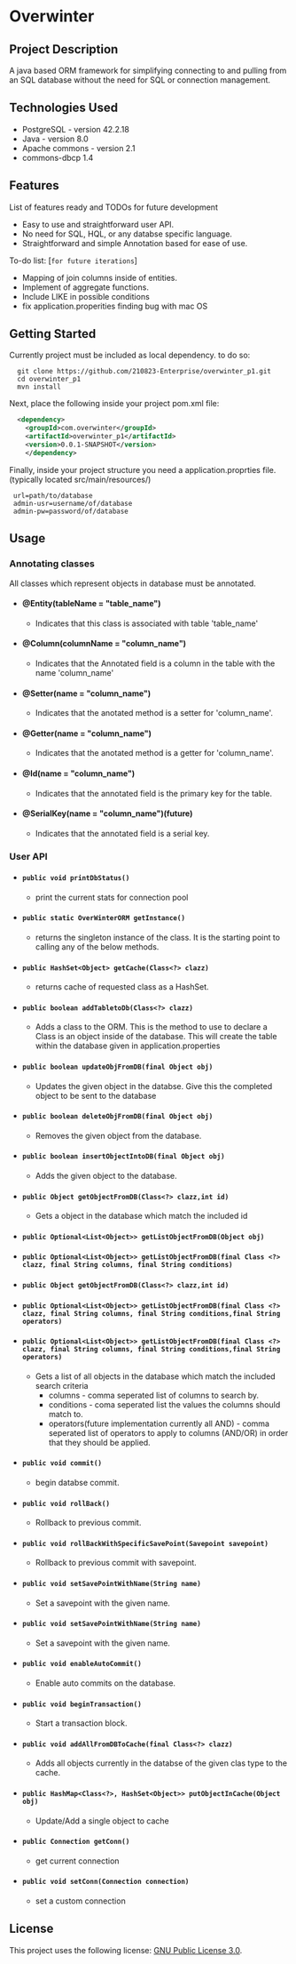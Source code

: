 # Overwinter
## Project Description
A java based ORM framework for simplifying connecting to and pulling from an SQL database without the need for SQL or connection management. 

## Technologies Used

* PostgreSQL - version 42.2.18  
* Java - version 8.0  
* Apache commons - version 2.1  
* commons-dbcp 1.4

## Features

List of features ready and TODOs for future development  
* Easy to use and straightforward user API.  
* No need for SQL, HQL, or any databse specific language.  
* Straightforward and simple Annotation based for ease of use. 

To-do list: [`for future iterations`]
* Mapping of join columns inside of entities.    
* Implement of aggregate functions.   
* Include LIKE in possible conditions
* fix application.properities finding bug with mac OS

## Getting Started  
Currently project must be included as local dependency. to do so:
```shell
  git clone https://github.com/210823-Enterprise/overwinter_p1.git
  cd overwinter_p1
  mvn install
```
Next, place the following inside your project pom.xml file:
```XML
  <dependency>
    <groupId>com.overwinter</groupId>
    <artifactId>overwinter_p1</artifactId>
    <version>0.0.1-SNAPSHOT</version>
	</dependency>
```

Finally, inside your project structure you need a application.proprties file. 
 (typically located src/main/resources/)
 ``` 
  url=path/to/database
  admin-usr=username/of/database
  admin-pw=password/of/database  
  ```
  
## Usage  
  ### Annotating classes  
  All classes which represent objects in database must be annotated.
   - #### @Entity(tableName = "table_name")  
      - Indicates that this class is associated with table 'table_name'  
   - #### @Column(columnName = "column_name")  
      - Indicates that the Annotated field is a column in the table with the name 'column_name'
   - #### @Setter(name = "column_name")
      - Indicates that the anotated method is a setter for 'column_name'.  
   - #### @Getter(name = "column_name")
      - Indicates that the anotated method is a getter for 'column_name'.  
   - #### @Id(name = "column_name")
      - Indicates that the annotated field is the primary key for the table.
   - #### @SerialKey(name = "column_name")(future)
      - Indicates that the annotated field is a serial key.

  ### User API
  - #### `public void printDbStatus()`  
     - print the current stats for connection pool
  - #### `public static OverWinterORM getInstance()`  
     - returns the singleton instance of the class. It is the starting point to calling any of the below methods.  
  - #### `public HashSet<Object> getCache(Class<?> clazz)`  
     - returns cache of requested class as a HashSet.  
  - #### `public boolean addTabletoDb(Class<?> clazz)`  
     - Adds a class to the ORM. This is the method to use to declare a Class is an object inside of the database. This will create the table within the database given in application.properties
  - #### `public boolean updateObjFromDB(final Object obj)`  
     - Updates the given object in the databse. Give this the completed object to be sent to the database
  - #### `public boolean deleteObjFromDB(final Object obj)`  
     - Removes the given object from the database.  
  - #### `public boolean insertObjectIntoDB(final Object obj)`  
     - Adds the given object to the database.  
  - #### `public Object getObjectFromDB(Class<?> clazz,int id)` 
      - Gets a object in the database which match the included id  
  - #### `public Optional<List<Object>> getListObjectFromDB(Object obj)`
  - #### `public Optional<List<Object>> getListObjectFromDB(final Class <?> clazz, final String columns, final String conditions)`
  - #### `public Object getObjectFromDB(Class<?> clazz,int id)`  
  - #### `public Optional<List<Object>> getListObjectFromDB(final Class <?> clazz, final String columns, final String conditions,final String operators)`  
  - #### `public Optional<List<Object>> getListObjectFromDB(final Class <?> clazz, final String columns, final String conditions,final String operators)`  
     - Gets a list of all objects in the database which match the included search criteria  
        - columns - comma seperated list of columns to search by.  
        - conditions - coma seperated list the values the columns should match to.  
        - operators(future implementation currently all AND) - comma seperated list of operators to apply to columns (AND/OR) in order that they should be applied.  
  - #### `public void commit()`  
     - begin databse commit.  
  - #### `public void rollBack()`  
     - Rollback to previous commit.  
  - #### `public void rollBackWithSpecificSavePoint(Savepoint savepoint)`  
     - Rollback to previous commit with savepoint. 
  - #### `public void setSavePointWithName(String name)`  
     - Set a savepoint with the given name.   
  - #### `public void setSavePointWithName(String name)`  
     - Set a savepoint with the given name.  
  - #### `public void enableAutoCommit()`  
     - Enable auto commits on the database.  
  - #### `public void beginTransaction()`
     - Start a transaction block.  
  - #### `public void addAllFromDBToCache(final Class<?> clazz)`  
     - Adds all objects currently in the databse of the given clas type to the cache.  
  - #### `public HashMap<Class<?>, HashSet<Object>> putObjectInCache(Object obj)`
     - Update/Add a single object to cache   
  - #### `public Connection getConn()`
     - get current connection  
  - #### `public void setConn(Connection connection)`
     - set a custom connection
## License

This project uses the following license: [GNU Public License 3.0](https://www.gnu.org/licenses/gpl-3.0.en.html).
